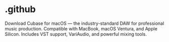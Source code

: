 # .github
Download Cubase for macOS — the industry-standard DAW for professional music production. Compatible with MacBook, macOS Ventura, and Apple Silicon. Includes VST support, VariAudio, and powerful mixing tools.
